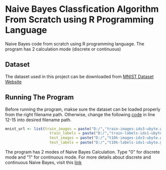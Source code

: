 # Naive Bayes Classfication Algorithm From Scratch using R Programming Language
Naive Bayes code from scratch using R programming language. The program has 2 calculation mode (discrete or continuous)

## Dataset
The dataset used in this project can be downloaded from [MNIST Dataset Website](http://yann.lecun.com/exdb/mnist/)

## Running The Program
Before running the program, makse sure the dataset can be loaded properly from the right filename path. Otherwise, change the following [code](https://github.com/liemwellys/NaiveBayes-R-FromScratch/blob/master/Naive%20Bayes.R) in line 12-15 into desired filename path.

```R
mnist_url <- list(train_images = paste("D:/","train-images-idx3-ubyte.gz", sep = ""),
                    train_labels = paste("D:/","train-labels-idx1-ubyte.gz", sep = ""),
                    test_images = paste("D:/","t10k-images-idx3-ubyte.gz", sep = ""),
                    test_labels = paste("D:/","t10k-labels-idx1-ubyte.gz", sep = ""))
```

The program has 2 modes of Naive Bayes Calculation. Type "0" for discrete mode and "1" for continuous mode. For more details about discrete and continuous Naive Bayes, visit this [link](https://en.wikipedia.org/wiki/Naive_Bayes_classifier)
